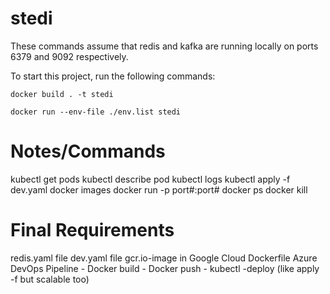 # stedi

These commands assume that redis and kafka are running locally on ports 6379 and 9092 respectively.

To start this project, run the following commands:

`docker build . -t stedi`

`docker run --env-file ./env.list stedi`

# Notes/Commands

kubectl get pods
kubectl describe pod <name>
kubectl logs <name>
kubectl apply -f dev.yaml
docker images
docker run -p port#:port#
docker ps
docker kill <name>

# Final Requirements

redis.yaml file
dev.yaml file
gcr.io-image in Google Cloud
Dockerfile
Azure DevOps Pipeline
    - Docker build
    - Docker push
    - kubectl -deploy (like apply -f but scalable too)